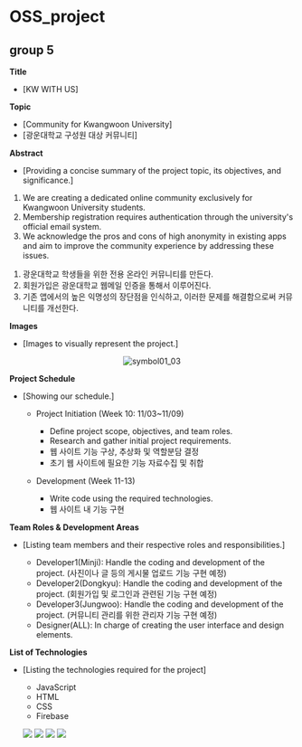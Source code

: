 # OSS_project
## group 5

**Title**
- [KW WITH US]

**Topic**
- [Community for Kwangwoon University]
- [광운대학교 구성원 대상 커뮤니티]

**Abstract**
- [Providing a concise summary of the project topic, its objectives, and significance.]
<ol>
  <li>We are creating a dedicated online community exclusively for Kwangwoon University students.</li>
  <li>Membership registration requires authentication through the university's official email system.</li>
  <li>We acknowledge the pros and cons of high anonymity in existing apps and aim to improve the community experience by addressing these issues.</li>
</ol>
<ol>
  <li>광운대학교 학생들을 위한 전용 온라인 커뮤니티를 만든다.</li>
  <li>회원가입은 광운대학교 웹메일 인증을 통해서 이루어진다.</li>
  <li>기존 앱에서의 높은 익명성의 장단점을 인식하고, 이러한 문제를 해결함으로써 커뮤니티를 개선한다.</li>
</ol>

**Images**
- [Images to visually represent the project.] 
<div align="center">
  <img src="https://github.com/ripplelover/OSS_project/assets/117145399/7e3587bd-6627-449d-83f7-74fb646498ec" alt="symbol01_03">
</div>


**Project Schedule**
- [Showing our schedule.] 

  - Project Initiation (Week 10: 11/03~11/09)
    - Define project scope, objectives, and team roles.
    - Research and gather initial project requirements.
    - 웹 사이트 기능 구상, 추상화 및 역할분담 결정
    - 초기 웹 사이트에 필요한 기능 자료수집 및 취합

  - Development (Week 11-13)
    - Write code using the required technologies.
    - 웹 사이트 내 기능 구현



**Team Roles & Development Areas**
- [Listing team members and their respective roles and responsibilities.]

  - Developer1(Minji): Handle the coding and development of the project. (사진이나 글 등의 게시물 업로드 기능 구현 예정)
  - Developer2(Dongkyu): Handle the coding and development of the project. (회원가입 및 로그인과 관련된 기능 구현 예정)
  - Developer3(Jungwoo): Handle the coding and development of the project. (커뮤니티 관리를 위한 관리자 기능 구현 예정) 
  - Designer(ALL): In charge of creating the user interface and design elements.



**List of Technologies**
- [Listing the technologies required for the project]

  - JavaScript
  - HTML
  - CSS
  - Firebase
  <p></p>
  <div>
    <img src="https://img.shields.io/badge/JavaScript-F7DF1E?style=flat&logo=JavaScript&logoColor=white" />
    <img src="https://img.shields.io/badge/HTML5-E34F26?style=flat&logo=HTML5&logoColor=white"/>
    <img src="https://img.shields.io/badge/CSS3-1572B6?style=flat&logo=CSS3&logoColor=white" />
    <img src="https://img.shields.io/badge/Firebase-FFCA28?style=flat&logo=Firebase&logoColor=white"/>
  </div>
